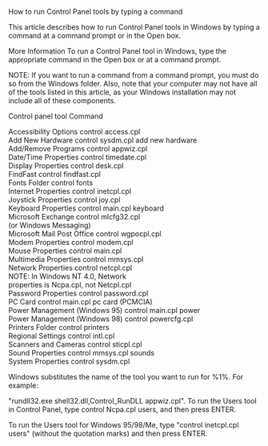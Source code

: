 How to run Control Panel tools by typing a command

This article describes how to run Control Panel tools in Windows by typing a command at a command prompt or in the Open box.

More Information
To run a Control Panel tool in Windows, type the appropriate command in the Open box or at a command prompt.


NOTE: If you want to run a command from a command prompt, you must do so from the Windows folder. Also, note that your computer may not have all of the tools listed in this article, as your Windows installation may not include all of these components.

Control panel tool Command

Accessibility Options control access.cpl  
Add New Hardware control sysdm.cpl add new hardware  
Add/Remove Programs control appwiz.cpl  
Date/Time Properties control timedate.cpl  
Display Properties control desk.cpl  
FindFast control findfast.cpl  
Fonts Folder control fonts  
Internet Properties control inetcpl.cpl  
Joystick Properties control joy.cpl  
Keyboard Properties control main.cpl keyboard  
Microsoft Exchange control mlcfg32.cpl  
(or Windows Messaging)  
Microsoft Mail Post Office control wgpocpl.cpl  
Modem Properties control modem.cpl  
Mouse Properties control main.cpl  
Multimedia Properties control mmsys.cpl  
Network Properties control netcpl.cpl  
NOTE: In Windows NT 4.0, Network  
properties is Ncpa.cpl, not Netcpl.cpl  
Password Properties control password.cpl  
PC Card control main.cpl pc card (PCMCIA)  
Power Management (Windows 95) control main.cpl power  
Power Management (Windows 98) control powercfg.cpl  
Printers Folder control printers  
Regional Settings control intl.cpl  
Scanners and Cameras control sticpl.cpl  
Sound Properties control mmsys.cpl sounds  
System Properties control sysdm.cpl


Windows substitutes the name of the tool you want to run for %1%. For example:

"rundll32.exe shell32.dll,Control_RunDLL appwiz.cpl".
To run the Users tool in Control Panel, type control Ncpa.cpl users, and then press ENTER.

To run the Users tool for Windows 95/98/Me, type "control inetcpl.cpl users" (without the quotation marks) and then press ENTER.
